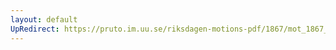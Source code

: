```yaml
---
layout: default
UpRedirect: https://pruto.im.uu.se/riksdagen-motions-pdf/1867/mot_1867__ak__75/mot_1867__ak__75-001.pdf
---
```


